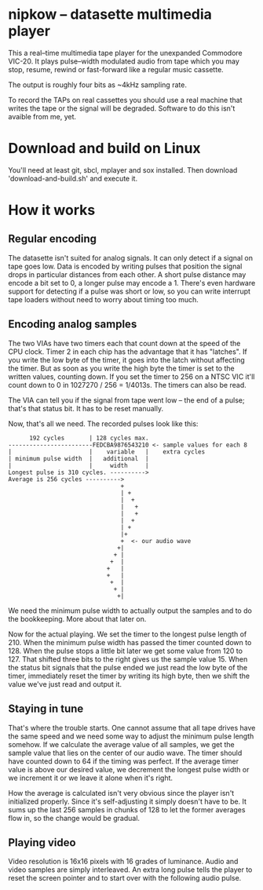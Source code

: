 # nipkow – datasette multimedia player

This a real–time multimedia tape player for the unexpanded Commodore
VIC-20.  It plays pulse–width modulated audio from tape which you may
stop, resume, rewind or fast-forward like a regular music cassette.

The output is roughly four bits as ~4kHz sampling rate.

To record the TAPs on real cassettes you should use a real machine that
writes the tape or the signal will be degraded.  Software to do this
isn't avaible from me, yet.


# Download and build on Linux

You'll need at least git, sbcl, mplayer and sox installed.  Then download
'download-and-build.sh' and execute it.


# How it works

## Regular encoding

The datasette isn't suited for analog signals.  It can only detect if a
signal on tape goes low.  Data is encoded by writing pulses that
position the signal drops in particular distances from each other.  A
short pulse distance may encode a bit set to 0, a longer pulse may encode a 1.
There's even hardware support for detecting if a pulse was short or low,
so you can write interrupt tape loaders without need to worry about timing
too much.

## Encoding analog samples

The two VIAs have two timers each that count down at the speed of the CPU
clock.  Timer 2 in each chip has the advantage that it has "latches".  If
you write the low byte of the timer, it goes into the latch without
affecting the timer.  But as soon as you write the high byte the timer is set
to the written values, counting down.  If you set the timer to 256 on a NTSC
VIC it'll count down to 0 in 1027270 / 256 = 1/4013s.
The timers can also be read.

The VIA can tell you if the signal from tape went low – the end of a
pulse; that's that status bit.  It has to be reset manually.

Now, that's all we need.  The recorded pulses look like this:


          192 cycles       | 128 cycles max.
    ------------------------FEDCBA9876543210 <- sample values for each 8
    |                      |    variable   |    extra cycles
    | minimum pulse width  |   additional  |
    |                      |     width     |
    Longest pulse is 310 cycles. ---------->
    Average is 256 cycles ---------->
                                    +       
                                    | +     
                                    |  +    
                                    |   +   
                                    |   +   
                                    |  +    
                                    | +     
                                    |+      
                                    +  <- our audio wave
                                   +|
                                  + |
                                 +  |
                                +   |
                                +   |
                                 +  |
                                  + |
                                   +|       

We need the minimum pulse width to actually output the samples and to
do the bookkeeping.  More about that later on.

Now for the actual playing. We set the timer to the longest pulse length of
210.  When the minimum pulse width has passed the timer counted down to
128.  When the pulse stops a little bit later we get some value from 120
to 127.  That shifted three bits to the right gives us the sample value 15.
When the status bit signals that the pulse ended we just read the low byte
of the timer, immediately reset the timer by writing its high byte, then we
shift the value we've just read and output it.

## Staying in tune

That's where the trouble starts.  One cannot assume that all tape drives
have the same speed and we need some way to adjust the minimum pulse length
somehow. If we calculate the average value of all samples, we get the sample
value that lies on the center of our audio wave. The timer should have counted
down to 64 if the timing was perfect.
If the average timer value is above our desired value, we decrement
the longest pulse width or we increment it or we leave it alone when it's
right. 

How the average is calculated isn't very obvious since the player isn't
initialized properly. Since it's self-adjusting it simply doesn't have to
be.  It sums up the last 256 samples in chunks of 128 to let the former
averages flow in, so the change would be gradual.

## Playing video

Video resolution is 16x16 pixels with 16 grades of luminance.  Audio and
video samples are simply interleaved.  An extra long pulse tells the player
to reset the screen pointer and to start over with the following audio pulse.
